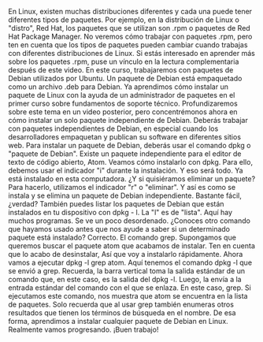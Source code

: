 En Linux, existen muchas distribuciones diferentes y cada una puede tener diferentes tipos de paquetes. Por ejemplo, en la distribución de Linux o "distro", Red Hat, los paquetes que se utilizan son .rpm o paquetes de Red Hat Package Manager. No veremos cómo trabajar con paquetes .rpm, pero ten en cuenta que los tipos de paquetes pueden cambiar cuando trabajas con diferentes distribuciones de Linux. Si estás interesado en aprender más sobre los paquetes .rpm, puse un vínculo en la lectura complementaria después de este video. En este curso, trabajaremos con paquetes de Debian utilizados por Ubuntu. Un paquete de Debian está empaquetado como un archivo .deb para Debian. Ya aprendimos cómo instalar un paquete de Linux con la ayuda de un administrador de paquetes en el primer curso sobre fundamentos de soporte técnico. Profundizaremos sobre este tema en un video posterior, pero concentrémonos ahora en cómo instalar un solo paquete independiente de Debian. Deberás trabajar con paquetes independientes de Debian, en especial cuando los desarrolladores empaquetan y publican su software en diferentes sitios web. Para instalar un paquete de Debian, deberás usar el comando dpkg o "paquete de Debian". Existe un paquete independiente para el editor de texto de código abierto, Atom. Veamos cómo instalarlo con dpkg. Para ello, debemos usar el indicador "i" durante la instalación. Y eso será todo. Ya está instalado en esta computadora. ¿Y si quisiéramos eliminar un paquete? Para hacerlo, utilizamos el indicador "r" o "eliminar". Y así es como se instala y se elimina un paquete de Debian independiente. Bastante fácil, ¿verdad? También puedes listar los paquetes de Debian que están instalados en tu dispositivo con dpkg - l. La "l" es de "lista". Aquí hay muchos programas. Se ve un poco desordenado. ¿Conoces otro comando que hayamos usado antes que nos ayude a saber si un determinado paquete está instalado? Correcto. El comando grep. Supongamos que queremos buscar el paquete atom que acabamos de instalar. Ten en cuenta que lo acabo de desinstalar, Así que voy a instalarlo rápidamente. Ahora vamos a ejecutar dpkg -l grep atom. Aquí tenemos el comando dpkg -l que se envió a grep. Recuerda, la barra vertical toma la salida estándar de un comando que, en este caso, es la salida del dpkg -l. Luego, la envía a la entrada estándar del comando con el que se enlaza. En este caso, grep. Si ejecutamos este comando, nos muestra que atom se encuentra en la lista de paquetes. Solo recuerda que al usar grep también enumeras otros resultados que tienen los términos de búsqueda en el nombre. De esa forma, aprendimos a instalar cualquier paquete de Debian en Linux. Realmente vamos progresando. ¡Buen trabajo!